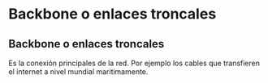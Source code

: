 # Backbone o enlaces troncales
## Backbone o enlaces troncales
Es la conexión principales de la red. Por ejemplo los cables que transfieren el internet a nivel mundial maritimamente.
